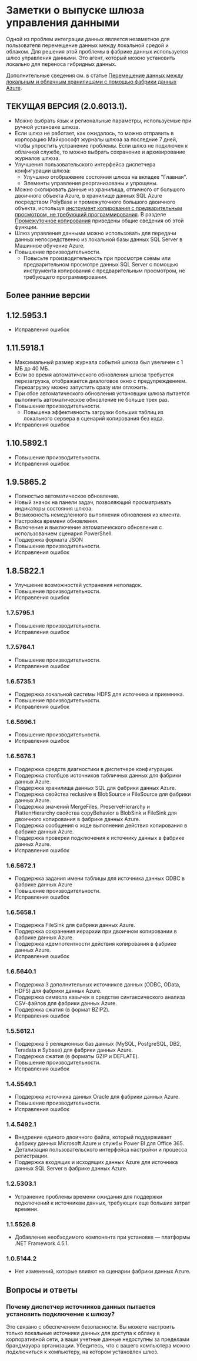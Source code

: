 <properties 
	pageTitle="Заметки о выпуске шлюза управления данными | Фабрика данных Azure" 
	description="Заметки о выпуске шлюза управления данными" 
	services="data-factory" 
	documentationCenter="" 
	authors="spelluru" 
	manager="jhubbard" 
	editor="monicar"/>

<tags 
	ms.service="data-factory" 
	ms.workload="data-services" 
	ms.tgt_pltfrm="na" 
	ms.devlang="na" 
	ms.topic="article" 
	ms.date="05/17/2016" 
	ms.author="spelluru"/>

# Заметки о выпуске шлюза управления данными

Одной из проблем интеграции данных является незаметное для пользователя перемещение данных между локальной средой и облаком. Для решения этой проблемы в фабрике данных используется шлюз управления данными. Это агент, который можно установить локально для переноса гибридных данных.

Дополнительные сведения см. в статье [Перемещение данных между локальным и облачным хранилищами с помощью фабрики данных Azure](data-factory-move-data-between-onprem-and-cloud.md).

## ТЕКУЩАЯ ВЕРСИЯ (2.0.6013.1).

- Можно выбрать язык и региональные параметры, используемые при ручной установке шлюза.
- Если шлюз не работает, как ожидалось, то можно отправить в корпорацию Майкрософт журналы шлюза за последние 7 дней, чтобы упростить устранение проблемы. Если шлюз не подключен к облачной службе, то можно выбрать сохранение и архивирование журналов шлюза.
- Улучшения пользовательского интерфейса диспетчера конфигурации шлюза:
	- Улучшено отображение состояния шлюза на вкладке "Главная".
	- Элементы управления реорганизованы и упрощены.
- Можно скопировать данные из хранилища, отличного от большого двоичного объекта Azure, в хранилище данных SQL Azure посредством PolyBase и промежуточного большого двоичного объекта, используя [инструмент копирования с предварительным просмотром, не требующий программирования](data-factory-copy-data-wizard-tutorial.md). В разделе [Промежуточное копирования](data-factory-copy-activity-performance.md#staged-copy) приведены общие сведения об этой функции.
- Шлюз управления данными можно использовать для передачи данных непосредственно из локальной базы данных SQL Server в Машинное обучение Azure.
- Повышение производительности.
	- Повысьте производительность при просмотре схемы или предварительном просмотре данных SQL Server с помощью инструмента копирования с предварительным просмотром, не требующего программирования.


## Более ранние версии

## 1\.12.5953.1
- Исправления ошибок

## 1\.11.5918.1

- Максимальный размер журнала событий шлюза был увеличен с 1 МБ до 40 МБ.
- Если во время автоматического обновления шлюза требуется перезагрузка, отображается диалоговое окно с предупреждением. Перезагрузку можно запустить сразу или отложить.
- При сбое автоматического обновления установщик шлюза пытается выполнить автоматическое обновление не больше трех раз.
- Повышение производительности.
	- Повышена эффективность загрузки больших таблиц из локального сервера в сценарий копирования без кода.
- Исправления ошибок

## 1\.10.5892.1

- Повышение производительности.
- Исправления ошибок

## 1\.9.5865.2

- Полностью автоматическое обновление.
- Новый значок на панели задач, позволяющий просматривать индикаторы состояния шлюза.
- Возможность немедленного выполнения обновления из клиента.
- Настройка времени обновления.
- Включение и выключение автоматического обновления с использованием сценария PowerShell.
- Поддержка формата JSON
- Повышение производительности.
- Исправления ошибок

## 1\.8.5822.1

- Улучшение возможностей устранения неполадок.
- Повышение производительности.
- Исправления ошибок

### 1\.7.5795.1

- Повышение производительности.
- Исправления ошибок

### 1\.7.5764.1

- Повышение производительности.
- Исправления ошибок

### 1\.6.5735.1

- Поддержка локальной системы HDFS для источника и приемника.
- Повышение производительности.
- Исправления ошибок

### 1\.6.5696.1

- Повышение производительности.
- Исправления ошибок

### 1\.6.5676.1

- Поддержка средств диагностики в диспетчере конфигурации.
- Поддержка столбцов источников табличных данных для фабрики данных Azure.
- Поддержка хранилища данных SQL для фабрики данных Azure.
- Поддержка свойства reclusive в BlobSource и FileSource для фабрики данных Azure.
- Поддержка значений MergeFiles, PreserveHierarchy и FlattenHierarchy свойства copyBehavior в BlobSink и FileSink для двоичного копирования в фабрике данных Azure.
- Поддержка сообщения о ходе выполнения действия копирования в фабрике данных Azure.
- Поддержка проверки подключения к источнику данных в фабрике данных Azure.
- Исправления ошибок


### 1\.6.5672.1

- Поддержка задания имени таблицы для источника данных ODBC в фабрике данных Azure
- Повышение производительности.
- Исправления ошибок

### 1\.6.5658.1

- Поддержка FileSink для фабрики данных Azure.
- Поддержка сохранения иерархии при двоичном копировании в фабрике данных Azure.
- Поддержка идемпотентности действия копирования в фабрике данных Azure.
- Исправления ошибок

### 1\.6.5640.1

- Поддержка 3 дополнительных источников данных (ODBC, OData, HDFS) для фабрики данных Azure.
- Поддержка символа кавычек в средстве синтаксического анализа CSV-файлов для фабрики данных Azure.
- Поддержка сжатия (в формат BZIP2).
- Исправления ошибок

### 1\.5.5612.1

- Поддержка 5 реляционных баз данных (MySQL, PostgreSQL, DB2, Teradata и Sybase) для фабрики данных Azure.
- Поддержка сжатия (в форматы GZIP и DEFLATE).
- Повышение производительности.
- Исправления ошибок


### 1\.4.5549.1

- Поддержка источника данных Oracle для фабрики данных Azure.
- Повышение производительности.
- Исправления ошибок

### 1\.4.5492.1

- Внедрение единого двоичного файла, который поддерживает фабрику данных Microsoft Azure и службы Power BI для Office 365.
- Детализация пользовательского интерфейса настройки и процесса регистрации.
- Поддержка входящих и исходящих данных Azure для источника данных SQL Server в фабрике данных Azure.

### 1\.2.5303.1

- 	Устранение проблемы времени ожидания для поддержки подключений к источникам данных, требующих еще больших затрат времени.
 	
### 1\.1.5526.8

- Добавление необходимого компонента при установке — платформы .NET Framework 4.5.1.

### 1\.0.5144.2

- Нет изменений, которые влияют на сценарии фабрики данных Azure.

## Вопросы и ответы

### Почему диспетчер источников данных пытается установить подключение к шлюзу?
Это связано с обеспечением безопасности. Вы можете настроить только локальные источники данных для доступа к облаку в корпоративной сети, а ваши учетные данные недоступны за пределами брандмауэра организации. Убедитесь, что с вашего компьютера можно подключиться к компьютеру, на котором установлен шлюз.

<!---HONumber=AcomDC_0706_2016-->